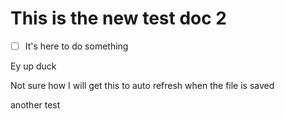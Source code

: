 # This is the new test doc 2

- [ ] It's here to do something

Ey up duck

Not sure how I will get this to auto refresh when the file is saved

another test